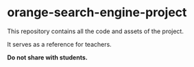 # orange-search-engine-project

This repository contains all the code and assets of the project.

It serves as a reference for teachers.

**Do not share with students.**